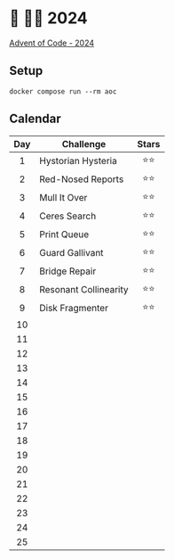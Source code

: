 # 🎄 👨‍💻 2024

[Advent of Code - 2024](https://adventofcode.com/2024)

## Setup

```shell
docker compose run --rm aoc
```

## Calendar

| Day | Challenge             | Stars  |
| :-: | --------------------- | :----: |
|  1  | Hystorian Hysteria    | ⭐️⭐️ |
|  2  | Red-Nosed Reports     |  ⭐⭐  |
|  3  | Mull It Over          |  ⭐⭐  |
|  4  | Ceres Search          |  ⭐⭐  |
|  5  | Print Queue           |  ⭐⭐  |
|  6  | Guard Gallivant       |  ⭐⭐  |
|  7  | Bridge Repair         |  ⭐⭐  |
|  8  | Resonant Collinearity |  ⭐⭐  |
|  9  | Disk Fragmenter       |  ⭐⭐  |
| 10  |                       |        |
| 11  |                       |        |
| 12  |                       |        |
| 13  |                       |        |
| 14  |                       |        |
| 15  |                       |        |
| 16  |                       |        |
| 17  |                       |        |
| 18  |                       |        |
| 19  |                       |        |
| 20  |                       |        |
| 21  |                       |        |
| 22  |                       |        |
| 23  |                       |        |
| 24  |                       |        |
| 25  |                       |        |
